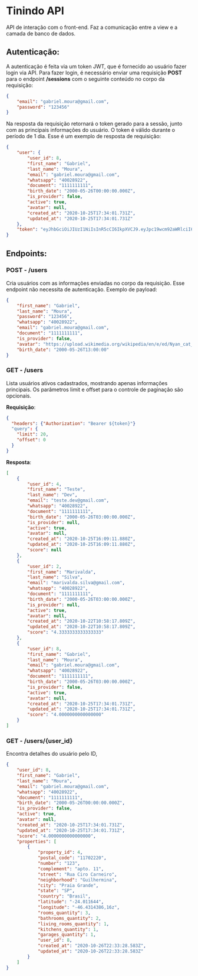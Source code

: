 # Tinindo API

API de interação com o front-end. Faz a comunicação entre a view e a camada de banco de dados.

## Autenticação:
A autenticação é feita via um token JWT, que é fornecido ao usuário fazer login via API.
Para fazer login, é necessário enviar uma requisição **POST** para o endpoint **/sessions** com o seguinte conteúdo no corpo da requisição:

```json
{
    "email": "gabriel.moura@gmail.com",
    "password": "123456"
}
```

Na resposta da requisição retornará o token gerado para a sessão, junto com as principais informações do usuário.
O token é válido durante o período de 1 dia. Esse é um exemplo de resposta de requisição:

```json
{
    "user": {
        "user_id": 8,
        "first_name": "Gabriel",
        "last_name": "Moura",
        "email": "gabriel.moura@gmail.com",
        "whatsapp": "40028922",
        "document": "1111111111",
        "birth_date": "2000-05-26T00:00:00.000Z",
        "is_provider": false,
        "active": true,
        "avatar": null,
        "created_at": "2020-10-25T17:34:01.731Z",
        "updated_at": "2020-10-25T17:34:01.731Z"
    },
    "token": "eyJhbGciOiJIUzI1NiIsInR5cCI6IkpXVCJ9.eyJpc19wcm92aWRlciI6ZmFsc2UsImlhdCI6MTYwMzc0ODA0OSwiZXhwIjoxNjAzODM0NDQ5LCJpc3MiOiJhcGktanVwaXRlciIsInN1YiI6IjgifQ.u8blwRPeLOAjho2Oae498LRj3LmxAn3jbxABLUI7SF8"
}
```

## Endpoints:
### POST - /users
Cria usuários com as informações enviadas no corpo da requisição. Esse endpoint não necessita de autenticação.
Exemplo de payload:

```json
{
	"first_name": "Gabriel",
	"last_name": "Moura",
	"password": "123456",
	"whatsapp": "40028922",
	"email": "gabriel.moura@gmail.com",
	"document": "1111111111",
	"is_provider": false,
    "avatar": "https://upload.wikimedia.org/wikipedia/en/e/ed/Nyan_cat_250px_frame.PNG",
	"birth_date": "2000-05-26T13:00:00"
}
```


### GET - /users
Lista usuários ativos cadastrados, mostrando apenas informações principais.
Os parâmetros limit e offset para o controle de paginação são opcionais.

**Requisição**:
```json
{
  "headers": {"Authorization": "Bearer ${token}"}
  "query": {
    "limit": 20,
    "offset": 0
  }
}
```
**Resposta**:
```json
[
    {
        "user_id": 4,
        "first_name": "Teste",
        "last_name": "Dev",
        "email": "teste.dev@gmail.com",
        "whatsapp": "40028922",
        "document": "1111111111",
        "birth_date": "2000-05-26T03:00:00.000Z",
        "is_provider": null,
        "active": true,
        "avatar": null,
        "created_at": "2020-10-25T16:09:11.880Z",
        "updated_at": "2020-10-25T16:09:11.880Z",
        "score": null
    },
    {
        "user_id": 2,
        "first_name": "Marivalda",
        "last_name": "Silva",
        "email": "marivalda.silva@gmail.com",
        "whatsapp": "40028922",
        "document": "1111111111",
        "birth_date": "2000-05-26T03:00:00.000Z",
        "is_provider": null,
        "active": true,
        "avatar": null,
        "created_at": "2020-10-22T10:58:17.809Z",
        "updated_at": "2020-10-22T10:58:17.809Z",
        "score": "4.3333333333333333"
    },
    {
        "user_id": 8,
        "first_name": "Gabriel",
        "last_name": "Moura",
        "email": "gabriel.moura@gmail.com",
        "whatsapp": "40028922",
        "document": "1111111111",
        "birth_date": "2000-05-26T03:00:00.000Z",
        "is_provider": false,
        "active": true,
        "avatar": null,
        "created_at": "2020-10-25T17:34:01.731Z",
        "updated_at": "2020-10-25T17:34:01.731Z",
        "score": "4.0000000000000000"
    }
]
```

### GET - /users/{user_id}
Encontra detalhes do usuário pelo ID, 
```json
{
    "user_id": 8,
    "first_name": "Gabriel",
    "last_name": "Moura",
    "email": "gabriel.moura@gmail.com",
    "whatsapp": "40028922",
    "document": "1111111111",
    "birth_date": "2000-05-26T00:00:00.000Z",
    "is_provider": false,
    "active": true,
    "avatar": null,
    "created_at": "2020-10-25T17:34:01.731Z",
    "updated_at": "2020-10-25T17:34:01.731Z",
    "score": "4.0000000000000000",
    "properties": [
        {
            "property_id": 4,
            "postal_code": "11702220",
            "number": "123",
            "complement": "apto. 11",
            "street": "Rua Ciro Carneiro",
            "neighborhood": "Guilhermina",
            "city": "Praia Grande",
            "state": "SP",
            "country": "Brasil",
            "latitude": "-24.011644",
            "longitude": "-46.4314386,16z",
            "rooms_quantity": 3,
            "bathrooms_quantity": 2,
            "living_rooms_quantity": 1,
            "kitchens_quantity": 1,
            "garages_quantity": 1,
            "user_id": 8,
            "created_at": "2020-10-26T22:33:28.583Z",
            "updated_at": "2020-10-26T22:33:28.583Z"
        }
    ]
}
```